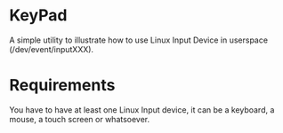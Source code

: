 # KeyPad 
A simple utility to illustrate how to use Linux Input Device in userspace (/dev/event/inputXXX).

# Requirements
You have to have at least one Linux Input device, it can be a keyboard, a mouse, a touch screen or whatsoever.


